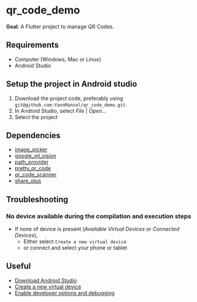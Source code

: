 # qr_code_demo
**Goal**: A Flutter project to manage QR Codes.

## Requirements
* Computer (Windows, Mac or Linux)
* Android Studio

## Setup the project in Android studio
1. Download the project code, preferably using `git@github.com:YannMancel/qr_code_demo.git`.
2. In Android Studio, select *File* | *Open...*
3. Select the project

## Dependencies
* [image_picker](https://pub.dev/packages/image_picker)
* [google_ml_vision](https://pub.dev/packages/google_ml_vision)
* [path_provider](https://pub.dev/packages/path_provider)
* [pretty_qr_code](https://pub.dev/packages/pretty_qr_code)
* [qr_code_scanner](https://pub.dev/packages/qr_code_scanner)
* [share_plus](https://pub.dev/packages/share_plus)

## Troubleshooting

### No device available during the compilation and execution steps
* If none of device is present (*Available Virtual Devices* or *Connected Devices*),
    * Either select `Create a new virtual device`
    * or connect and select your phone or tablet

## Useful
* [Download Android Studio](https://developer.android.com/studio)
* [Create a new virtual device](https://developer.android.com/studio/run/managing-avds.html)
* [Enable developer options and debugging](https://developer.android.com/studio/debug/dev-options.html#enable)

